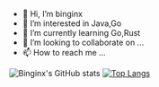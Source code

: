 - 👋 Hi, I’m binginx
- 👀 I’m interested in Java,Go
- 🌱 I’m currently learning Go,Rust
- 💞️ I’m looking to collaborate on ...
- 📫 How to reach me ...

![Binginx's GitHub stats](https://github-readme-stats.vercel.app/api?username=sdaulibin&show_icons=true&theme=radical)
[![Top Langs](https://github-readme-stats.vercel.app/api/top-langs/?username=sdaulibin&layout=compact)](https://github.com/anuraghazra/github-readme-stats)
<!---
sdaulibin/sdaulibin is a ✨ special ✨ repository because its `README.md` (this file) appears on your GitHub profile.
You can click the Preview link to take a look at your changes.
--->
